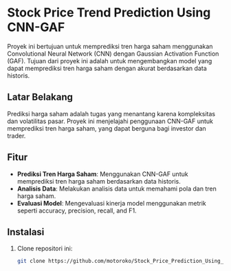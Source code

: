 # Stock Price Trend Prediction Using CNN-GAF

Proyek ini bertujuan untuk memprediksi tren harga saham menggunakan Convolutional Neural Network (CNN) dengan Gaussian Activation Function (GAF). Tujuan dari proyek ini adalah untuk mengembangkan model yang dapat memprediksi tren harga saham dengan akurat berdasarkan data historis.

## Latar Belakang

Prediksi harga saham adalah tugas yang menantang karena kompleksitas dan volatilitas pasar. Proyek ini menjelajahi penggunaan CNN-GAF untuk memprediksi tren harga saham, yang dapat berguna bagi investor dan trader.

## Fitur

- **Prediksi Tren Harga Saham**: Menggunakan CNN-GAF untuk memprediksi tren harga saham berdasarkan data historis.
- **Analisis Data**: Melakukan analisis data untuk memahami pola dan tren harga saham.
- **Evaluasi Model**: Mengevaluasi kinerja model menggunakan metrik seperti accuracy, precision, recall, and F1.

## Instalasi

1. Clone repositori ini:
   ```bash
   git clone https://github.com/motoroko/Stock_Price_Prediction_Using_CNN_GAF.git
